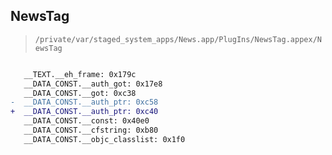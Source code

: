 ## NewsTag

> `/private/var/staged_system_apps/News.app/PlugIns/NewsTag.appex/NewsTag`

```diff

   __TEXT.__eh_frame: 0x179c
   __DATA_CONST.__auth_got: 0x17e8
   __DATA_CONST.__got: 0xc38
-  __DATA_CONST.__auth_ptr: 0xc58
+  __DATA_CONST.__auth_ptr: 0xc40
   __DATA_CONST.__const: 0x40e0
   __DATA_CONST.__cfstring: 0xb80
   __DATA_CONST.__objc_classlist: 0x1f0

```
